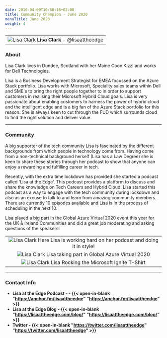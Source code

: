 ```yaml
---
date: 2016-04-09T16:50:16+02:00
title: Community Champion - June 2020
menuTitle: June 2020
weight: 4
---
```


| |
|:-------------------------:|
|[![Lisa Clark](/images/champions/Iceland.jpg?width=25pc)](https://twitter.com/lisaattheedge "@lisaattheedge") [**Lisa Clark** - @lisaattheedge](https://twitter.com/lisaattheedge)|


### About
Lisa Clark lives in Dundee, Scotland with her Maine Coon Kizzi and works for Dell Technologies. 



Lisa is a Business Development Strategist for EMEA focussed on the Azure Stack portfolio.  Lisa works with Microsoft, Speciality sales teams within Dell and SME's to bring the right people together to in order to support customers in realising their Microsoft Hybrid Cloud goals.  Lisa is very passionate about enabling customers to harness the power of hybrid cloud and the intelligent edge and is a big fan of the Azure Stack portfolio for this reason. She is always keen to cut through the FUD which surrounds cloud to find the right solution and deliver value.  

 
---

### Community

A big supporter of the tech community Lisa is fascinated by the different backgrounds from which people in technology come from.   Having come from a non-technical background herself (Lisa has a Law Degree) she is keen to share these stories through her podcast to show that anyone can enjoy a rewarding and fulfilling career in tech.

Recently, with the extra time lockdown has provided she started a podcast called 'Lisa at the Edge'.  This podcast provides a platform to discuss and share the knowledge on Tech Careers and Hybrid Cloud.  Lisa started this podcast as a way to engage with the tech community during lockdown and also as an excuse to talk to and learn from amazing community members.  There are currently 10 episodes available and Lisa is in the process of scheduling in the next 10. 


Lisa played a big part in the Global Azure Virtual 2020 event this year for the UK & Ireland Communities and did a great job moderating and asking questions of the speakers!

| |
|:-------------------------:|
|![Lisa Clark](/images/champions/podcast.jpg) Here Lisa is working hard on her podcast and doing it in style! 
|![Lisa Clark](/images/champions/Lisa1.jpg) Lisa taking part in Global Azure Virtual 2020 
|![Lisa Clark](/images/champions/Lisa2.jpg) Lisa Rocking the Microsoft Ignite T-Shirt 

---

### Contact Info 
+ **Lisa at the Edge Podcast - - {{< open-in-blank "https://anchor.fm/lisaattheedge" "https://anchor.fm/lisaattheedge" >}}** 
+ **Lisa at the Edge Blog - {{< open-in-blank "https://lisaattheedge.com/blog/" "https://lisaattheedge.com/blog/" >}}**
+ **Twitter - {{< open-in-blank "https://twitter.com/lisaattheedge" "https://twitter.com/lisaattheedge" >}}**